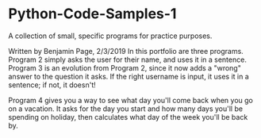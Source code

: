 # Python-Code-Samples-1
A collection of small, specific programs for practice purposes.

Written by Benjamin Page, 2/3/2019
In this portfolio are three programs. 
Program 2 simply asks the user for their name, and uses it in a sentence. Program 3 is an evolution from Program 2, since it now adds a "wrong" answer to the question it asks. If the right username is input, it uses it in a sentence; if not, it doesn't!

Program 4 gives you a way to see what day you'll come back when you go on a vacation. It asks for the day you start and how many days you'll be spending on holiday, then calculates what day of the week you'll be back by.
